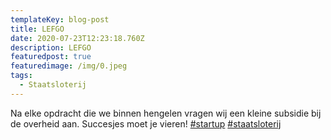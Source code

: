 ```yaml
---
templateKey: blog-post
title: LEFGO
date: 2020-07-23T12:23:18.760Z
description: LEFGO
featuredpost: true
featuredimage: /img/0.jpeg
tags:
  - Staatsloterij
---
```

Na elke opdracht die we binnen hengelen vragen wij een kleine subsidie bij de overheid aan. Succesjes moet je vieren! [\#startup](https://www.linkedin.com/feed/hashtag/?keywords=startup&highlightedUpdateUrns=urn%3Ali%3Aactivity%3A6681833615745179648) [\#staatsloterij](https://www.linkedin.com/feed/hashtag/?keywords=staatsloterij&highlightedUpdateUrns=urn%3Ali%3Aactivity%3A6681833615745179648)
